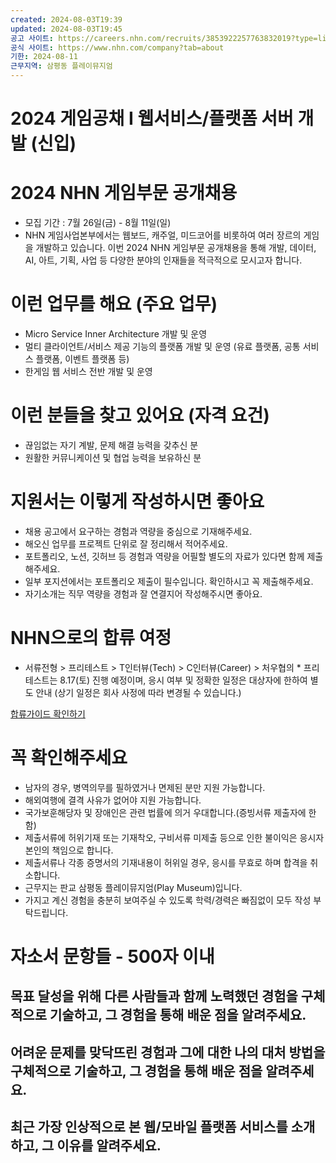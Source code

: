 ```yaml
---
created: 2024-08-03T19:39
updated: 2024-08-03T19:45
공고 사이트: https://careers.nhn.com/recruits/3853922257763832019?type=list
공식 사이트: https://www.nhn.com/company?tab=about
기한: 2024-08-11
근무지역: 삼평동 플레이뮤지엄
---
```


# 2024 게임공채 I 웹서비스/플랫폼 서버 개발 (신입)
# 2024 NHN 게임부문 공개채용

- 모집 기간 : 7월 26일(금) - 8월 11일(일)
- NHN 게임사업본부에서는 웹보드, 캐주얼, 미드코어를 비롯하여 여러 장르의 게임을 개발하고 있습니다. 이번 2024 NHN 게임부문 공개채용을 통해 개발, 데이터, AI, 아트, 기획, 사업 등 다양한 분야의 인재들을 적극적으로 모시고자 합니다.

# 이런 업무를 해요 (주요 업무)

- Micro Service Inner Architecture 개발 및 운영
- 멀티 클라이언트/서비스 제공 기능의 플랫폼 개발 및 운영 (유료 플랫폼, 공통 서비스 플랫폼, 이벤트 플랫폼 등)
- 한게임 웹 서비스 전반 개발 및 운영

# 이런 분들을 찾고 있어요 (자격 요건)

- 끊임없는 자기 계발, 문제 해결 능력을 갖추신 분
- 원활한 커뮤니케이션 및 협업 능력을 보유하신 분

# 지원서는 이렇게 작성하시면 좋아요

- 채용 공고에서 요구하는 경험과 역량을 중심으로 기재해주세요.
- 해오신 업무를 프로젝트 단위로 잘 정리해서 적어주세요.
- 포트폴리오, 노션, 깃허브 등 경험과 역량을 어필할 별도의 자료가 있다면 함께 제출해주세요.
- 일부 포지션에서는 포트폴리오 제출이 필수입니다. 확인하시고 꼭 제출해주세요.
- 자기소개는 직무 역량을 경험과 잘 연결지어 작성해주시면 좋아요.

# NHN으로의 합류 여정

- 서류전형 > 프리테스트 > T인터뷰(Tech) > C인터뷰(Career) > 처우협의 * 프리테스트는 8.17(토) 진행 예정이며, 응시 여부 및 정확한 일정은 대상자에 한하여 별도 안내 (상기 일정은 회사 사정에 따라 변경될 수 있습니다.)

[합류가이드 확인하기](https://careers.nhn.com/guide)

# 꼭 확인해주세요

- 남자의 경우, 병역의무를 필하였거나 면제된 분만 지원 가능합니다.
- 해외여행에 결격 사유가 없어야 지원 가능합니다.
- 국가보훈해당자 및 장애인은 관련 법률에 의거 우대합니다.(증빙서류 제출자에 한함)
- 제출서류에 허위기재 또는 기재착오, 구비서류 미제출 등으로 인한 불이익은 응시자 본인의 책임으로 합니다.
- 제출서류나 각종 증명서의 기재내용이 허위일 경우, 응시를 무효로 하며 합격을 취소합니다.
- 근무지는 판교 삼평동 플레이뮤지엄(Play Museum)입니다.
- 가지고 계신 경험을 충분히 보여주실 수 있도록 학력/경력은 빠짐없이 모두 작성 부탁드립니다.

# 자소서 문항들 - 500자 이내
## 목표 달성을 위해 다른 사람들과 함께 노력했던 경험을 구체적으로 기술하고, 그 경험을 통해 배운 점을 알려주세요.

## 어려운 문제를 맞닥뜨린 경험과 그에 대한 나의 대처 방법을 구체적으로 기술하고, 그 경험을 통해 배운 점을 알려주세요.

## 최근 가장 인상적으로 본 웹/모바일 플랫폼 서비스를 소개하고, 그 이유를 알려주세요.

